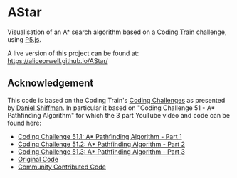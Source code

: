 # AStar
Visualisation of an A* search algorithm based on a [Coding Train](https://www.youtube.com/channel/UCvjgXvBlbQiydffZU7m1_aw) challenge, using [P5.js](http://p5js.org).

A live version of this project can be found at: https://aliceorwell.github.io/AStar/


Acknowledgement
------------

This code is based on the Coding Train's [Coding Challenges](https://www.youtube.com/watch?v=17WoOqgXsRM&list=PLRqwX-V7Uu6ZiZxtDDRCi6uhfTH4FilpH) as presented by [Daniel Shiffman](https://twitter.com/shiffman). In particular it based on "Coding Challenge 51 - A* Pathfinding Algorithm" for which the 3 part YouTube video and code can be found here:

* [Coding Challenge 51.1: A* Pathfinding Algorithm - Part 1](https://youtu.be/aKYlikFAV4k)
* [Coding Challenge 51.2: A* Pathfinding Algorithm - Part 2](https://youtu.be/EaZxUCWAjb0)
* [Coding Challenge 51.3: A* Pathfinding Algorithm - Part 3](https://youtu.be/jwRT4PCT6RU)
* [Original Code](https://github.com/CodingTrain/Rainbow-Code/tree/master/challenges/CC_51_astar)
* [Community Contributed Code](https://github.com/CodingTrain/AStar)
